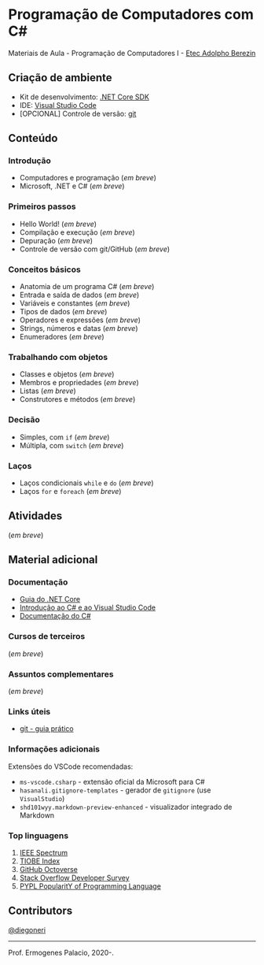 # Programação de Computadores com C#

Materiais de Aula - Programação de Computadores I - [Etec Adolpho Berezin](http://eteab.com.br/)

## Criação de ambiente

* Kit de desenvolvimento: [.NET Core SDK](https://dotnet.microsoft.com/download)
* IDE: [Visual Studio Code](https://code.visualstudio.com/download)
* [OPCIONAL] Controle de versão: [git](https://git-scm.com/downloads)

## Conteúdo

### Introdução

* Computadores e programação (_em breve_)
* Microsoft, .NET e C# (_em breve_)

### Primeiros passos

* Hello World! (_em breve_)
* Compilação e execução (_em breve_)
* Depuração (_em breve_)
* Controle de versão com git/GitHub (_em breve_)

### Conceitos básicos
* Anatomia de um programa C# (_em breve_)
* Entrada e saída de dados (_em breve_)
* Variáveis e constantes (_em breve_)
* Tipos de dados (_em breve_)
* Operadores e expressões (_em breve_)
* Strings, números e datas (_em breve_)
* Enumeradores (_em breve_)

### Trabalhando com objetos
* Classes e objetos (_em breve_)
* Membros e propriedades (_em breve_)
* Listas (_em breve_)
* Construtores e métodos (_em breve_)

### Decisão
* Simples, com `if` (_em breve_)
* Múltipla, com `switch` (_em breve_)

### Laços
* Laços condicionais `while` e `do` (_em breve_)
* Laços `for` e `foreach` (_em breve_)

## Atividades

(_em breve_)

## Material adicional

### Documentação

* [Guia do .NET Core](https://docs.microsoft.com/pt-br/dotnet/core/)
* [Introdução ao C# e ao Visual Studio Code](https://docs.microsoft.com/pt-br/dotnet/core/tutorials/with-visual-studio-code)
* [Documentação do C#](https://docs.microsoft.com/pt-br/dotnet/csharp/)

### Cursos de terceiros

(_em breve_)

### Assuntos complementares

(_em breve_)

### Links úteis

* [git - guia prático](https://rogerdudler.github.io/git-guide/index.pt_BR.html)

### Informações adicionais
Extensões do VSCode recomendadas:

- `ms-vscode.csharp` - extensão oficial da Microsoft para C#
- `hasanali.gitignore-templates` - gerador de `gitignore` (use `VisualStudio`)
- `shd101wyy.markdown-preview-enhanced` - visualizador integrado de Markdown

### Top linguagens

1. [IEEE Spectrum](https://spectrum.ieee.org/computing/software/the-top-programming-languages-2019)
1. [TIOBE Index](https://www.tiobe.com/tiobe-index/)
1. [GitHub Octoverse](https://octoverse.github.com/#top-languages)
1. [Stack Overflow Developer Survey](https://insights.stackoverflow.com/survey/2019#most-popular-technologies)
1. [PYPL PopularitY of Programming Language](http://pypl.github.io/PYPL.html)

## Contributors

[@diegoneri](https://github.com/diegoneri)

----
Prof. Ermogenes Palacio, 2020-.